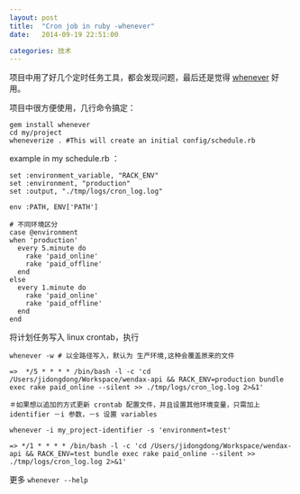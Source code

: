 ```yaml
---
layout: post
title:  "Cron job in ruby -whenever"
date:   2014-09-19 22:51:00

categories: 技术
---
```


项目中用了好几个定时任务工具，都会发现问题，最后还是觉得 [whenever](https://github.com/javan/whenever) 好用。

项目中很方便使用，几行命令搞定：

```
gem install whenever
cd my/project
wheneverize . #This will create an initial config/schedule.rb
```

example  in my schedule.rb ：

```
set :environment_variable, "RACK_ENV"
set :environment, "production"
set :output, "./tmp/logs/cron_log.log"

env :PATH, ENV['PATH']

# 不同环境区分
case @environment
when 'production'
  every 5.minute do
    rake 'paid_online'
    rake 'paid_offline'
  end
else
  every 1.minute do
    rake 'paid_online'
    rake 'paid_offline'
  end
end
```
将计划任务写入 linux crontab，执行

```
whenever -w # 以全路径写入，默认为 生产环境,这种会覆盖原来的文件

=>  */5 * * * * /bin/bash -l -c 'cd /Users/jidongdong/Workspace/wendax-api && RACK_ENV=production bundle exec rake paid_online --silent >> ./tmp/logs/cron_log.log 2>&1'

＃如果想以追加的方式更新 crontab 配置文件，并且设置其他环境变量，只需加上 identifier －i 参数，－s 设置 variables

whenever -i my_project-identifier -s 'environment=test'

=> */1 * * * * /bin/bash -l -c 'cd /Users/jidongdong/Workspace/wendax-api && RACK_ENV=test bundle exec rake paid_online --silent >> ./tmp/logs/cron_log.log 2>&1'

```

更多 `whenever --help`


